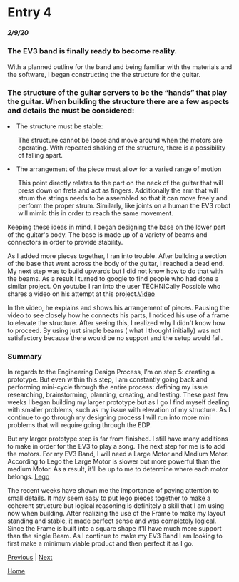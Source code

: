 # Entry 4
##### 2/9/20

### The EV3 band is finally ready to become reality.
<p>With a planned outline for the band and being familiar with the materials and the software, I began constructing the the structure for the guitar. </p>
<h3>The structure of the guitar servers to be the “hands” that play the guitar. When building the structure there are a few aspects and details the must be considered:</h3>

<li>The structure must be stable:</li>
<ul>The structure cannot be loose and move around when the motors are operating. With repeated shaking of the structure, there is a possibility of falling apart. </ul>
<li>The arrangement of the piece must allow for a varied range of motion</li>
<ul>This point directly relates to the part on the neck of  the guitar that will press down on frets and act as fingers. Additionally the arm that will strum the strings needs to be assembled so that it can move freely and perform the proper strum. Similarly, like joints on a human the EV3 robot will mimic this in order to reach the same movement. </ul>


<p>Keeping these ideas in mind, I began designing the base on the lower part of the guitar's body. The base is made up of a variety of beams and connectors in order to provide stability.


As I added more pieces together, I ran into trouble. After building a section of the base that went across the body of the guitar, I reached a dead end. My next step was to build upwards but I did not  know how to do that with the beams. As a result I turned to google to find people who had done a similar project. On youtube I ran into the user TECHNICally Possible who shares a video on his attempt at this project.<a href = "https://www.youtube.com/watch?v=EN-7cMjmFv0">Video </a>

In the video, he explains and shows his arrangement of pieces. Pausing the video to see closely how he connects his parts, I noticed his use of a frame to elevate the structure.  After seeing this, I realized why I didn't know how to proceed. By using just simple beams ( what I thought initially) was not satisfactory because there would be no support and the setup would fall.
</p>


### Summary
<p>
In regards to the Engineering Design Process, I’m on step 5: creating a prototype. But even within this step, I am constantly going back and performing mini-cycle through the entire process: defining my issue  researching, brainstorming, planning, creating, and testing. These past few weeks I began building my larger prototype but as I go I find myself dealing with smaller problems, such as my issue with elevation of my structure. As I continue to go through my designing process I will run into more mini problems that will require going through the EDP.

But my larger prototype step is far from finished. I still have many additions to make in order for the EV3 to play a song. The next step for me is to add the motors. For my EV3 Band, I will need a Large Motor and Medium Motor. According to Lego the Large Motor is slower but more powerful than the medium Motor. As a result, it'll be up to me to determine where each motor belongs.  <a href =https://counties.agrilife.org/gillespie/files/2015/04/EV3-Motors-Sensors-Explained.pdf >Lego </a>


The recent weeks have shown me the importance of paying attention to small details. It may seem easy to put lego pieces together to make a coherent structure but logical reasoning is definitely a skill that I am using now when building. After realizing the use of the Frame to make my layout standing and stable, it made perfect sense and was completely logical. Since the Frame is built into a square shape it'll have much more support than the single Beam. As I continue to make my EV3 Band I am looking to first make a minimum viable product and then perfect it as I go.

</p>


[Previous](entry03.md) | [Next](entry05.md)

[Home](../README.md)